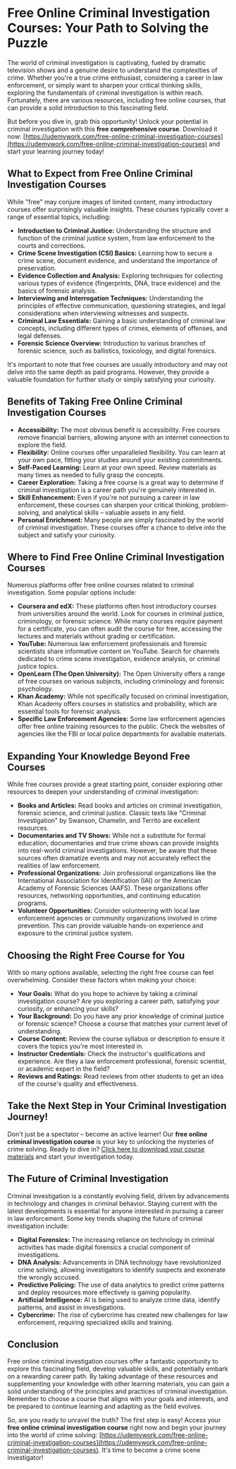 # Free Online Criminal Investigation Courses: Your Path to Solving the Puzzle

The world of criminal investigation is captivating, fueled by dramatic television shows and a genuine desire to understand the complexities of crime. Whether you're a true crime enthusiast, considering a career in law enforcement, or simply want to sharpen your critical thinking skills, exploring the fundamentals of criminal investigation is within reach. Fortunately, there are various resources, including free online courses, that can provide a solid introduction to this fascinating field.

But before you dive in, grab this opportunity! Unlock your potential in criminal investigation with this **free comprehensive course**. Download it now: [https://udemywork.com/free-online-criminal-investigation-courses](https://udemywork.com/free-online-criminal-investigation-courses) and start your learning journey today!

## What to Expect from Free Online Criminal Investigation Courses

While "free" may conjure images of limited content, many introductory courses offer surprisingly valuable insights. These courses typically cover a range of essential topics, including:

*   **Introduction to Criminal Justice:** Understanding the structure and function of the criminal justice system, from law enforcement to the courts and corrections.
*   **Crime Scene Investigation (CSI) Basics:** Learning how to secure a crime scene, document evidence, and understand the importance of preservation.
*   **Evidence Collection and Analysis:** Exploring techniques for collecting various types of evidence (fingerprints, DNA, trace evidence) and the basics of forensic analysis.
*   **Interviewing and Interrogation Techniques:** Understanding the principles of effective communication, questioning strategies, and legal considerations when interviewing witnesses and suspects.
*   **Criminal Law Essentials:** Gaining a basic understanding of criminal law concepts, including different types of crimes, elements of offenses, and legal defenses.
*   **Forensic Science Overview:** Introduction to various branches of forensic science, such as ballistics, toxicology, and digital forensics.

It's important to note that free courses are usually introductory and may not delve into the same depth as paid programs. However, they provide a valuable foundation for further study or simply satisfying your curiosity.

## Benefits of Taking Free Online Criminal Investigation Courses

*   **Accessibility:** The most obvious benefit is accessibility. Free courses remove financial barriers, allowing anyone with an internet connection to explore the field.
*   **Flexibility:** Online courses offer unparalleled flexibility. You can learn at your own pace, fitting your studies around your existing commitments.
*   **Self-Paced Learning:** Learn at your own speed. Review materials as many times as needed to fully grasp the concepts.
*   **Career Exploration:** Taking a free course is a great way to determine if criminal investigation is a career path you're genuinely interested in.
*   **Skill Enhancement:** Even if you're not pursuing a career in law enforcement, these courses can sharpen your critical thinking, problem-solving, and analytical skills – valuable assets in any field.
*   **Personal Enrichment:** Many people are simply fascinated by the world of criminal investigation. These courses offer a chance to delve into the subject and satisfy your curiosity.

## Where to Find Free Online Criminal Investigation Courses

Numerous platforms offer free online courses related to criminal investigation. Some popular options include:

*   **Coursera and edX:** These platforms often host introductory courses from universities around the world. Look for courses in criminal justice, criminology, or forensic science. While many courses require payment for a certificate, you can often audit the course for free, accessing the lectures and materials without grading or certification.
*   **YouTube:** Numerous law enforcement professionals and forensic scientists share informative content on YouTube. Search for channels dedicated to crime scene investigation, evidence analysis, or criminal justice topics.
*   **OpenLearn (The Open University):** The Open University offers a range of free courses on various subjects, including criminology and forensic psychology.
*   **Khan Academy:** While not specifically focused on criminal investigation, Khan Academy offers courses in statistics and probability, which are essential tools for forensic analysis.
*   **Specific Law Enforcement Agencies:** Some law enforcement agencies offer free online training resources to the public. Check the websites of agencies like the FBI or local police departments for available materials.

## Expanding Your Knowledge Beyond Free Courses

While free courses provide a great starting point, consider exploring other resources to deepen your understanding of criminal investigation:

*   **Books and Articles:** Read books and articles on criminal investigation, forensic science, and criminal justice. Classic texts like "Criminal Investigation" by Swanson, Chamelin, and Territo are excellent resources.
*   **Documentaries and TV Shows:** While not a substitute for formal education, documentaries and true crime shows can provide insights into real-world criminal investigations. However, be aware that these sources often dramatize events and may not accurately reflect the realities of law enforcement.
*   **Professional Organizations:** Join professional organizations like the International Association for Identification (IAI) or the American Academy of Forensic Sciences (AAFS). These organizations offer resources, networking opportunities, and continuing education programs.
*   **Volunteer Opportunities:** Consider volunteering with local law enforcement agencies or community organizations involved in crime prevention. This can provide valuable hands-on experience and exposure to the criminal justice system.

## Choosing the Right Free Course for You

With so many options available, selecting the right free course can feel overwhelming. Consider these factors when making your choice:

*   **Your Goals:** What do you hope to achieve by taking a criminal investigation course? Are you exploring a career path, satisfying your curiosity, or enhancing your skills?
*   **Your Background:** Do you have any prior knowledge of criminal justice or forensic science? Choose a course that matches your current level of understanding.
*   **Course Content:** Review the course syllabus or description to ensure it covers the topics you're most interested in.
*   **Instructor Credentials:** Check the instructor's qualifications and experience. Are they a law enforcement professional, forensic scientist, or academic expert in the field?
*   **Reviews and Ratings:** Read reviews from other students to get an idea of the course's quality and effectiveness.

## Take the Next Step in Your Criminal Investigation Journey!

Don't just be a spectator – become an active learner! Our **free online criminal investigation course** is your key to unlocking the mysteries of crime solving. Ready to dive in? [Click here to download your course materials](https://udemywork.com/free-online-criminal-investigation-courses) and start your investigation today.

## The Future of Criminal Investigation

Criminal investigation is a constantly evolving field, driven by advancements in technology and changes in criminal behavior. Staying current with the latest developments is essential for anyone interested in pursuing a career in law enforcement. Some key trends shaping the future of criminal investigation include:

*   **Digital Forensics:** The increasing reliance on technology in criminal activities has made digital forensics a crucial component of investigations.
*   **DNA Analysis:** Advancements in DNA technology have revolutionized crime solving, allowing investigators to identify suspects and exonerate the wrongly accused.
*   **Predictive Policing:** The use of data analytics to predict crime patterns and deploy resources more effectively is gaining popularity.
*   **Artificial Intelligence:** AI is being used to analyze crime data, identify patterns, and assist in investigations.
*   **Cybercrime:** The rise of cybercrime has created new challenges for law enforcement, requiring specialized skills and training.

## Conclusion

Free online criminal investigation courses offer a fantastic opportunity to explore this fascinating field, develop valuable skills, and potentially embark on a rewarding career path. By taking advantage of these resources and supplementing your knowledge with other learning materials, you can gain a solid understanding of the principles and practices of criminal investigation. Remember to choose a course that aligns with your goals and interests, and be prepared to continue learning and adapting as the field evolves.

So, are you ready to unravel the truth? The first step is easy! Access your **free online criminal investigation course** right now and begin your journey into the world of crime solving: [https://udemywork.com/free-online-criminal-investigation-courses](https://udemywork.com/free-online-criminal-investigation-courses). It's time to become a crime scene investigator!
